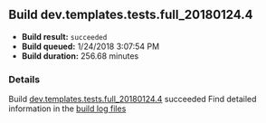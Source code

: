 ## Build dev.templates.tests.full_20180124.4
- **Build result:** `succeeded`
- **Build queued:** 1/24/2018 3:07:54 PM
- **Build duration:** 256.68 minutes
### Details
Build [dev.templates.tests.full_20180124.4](https://winappstudio.visualstudio.com/web/build.aspx?pcguid=a4ef43be-68ce-4195-a619-079b4d9834c2&builduri=vstfs%3a%2f%2f%2fBuild%2fBuild%2f24770) succeeded
Find detailed information in the [build log files](https://uwpctdiags.blob.core.windows.net/buildlogs/dev.templates.tests.full_20180124.4_logs.zip)
